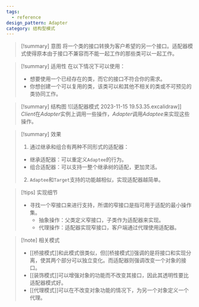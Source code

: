 ```yaml
---
tags:
  - reference
design_pattern: Adapter
category: 结构型模式
---
```

> [!summary] 意图
> 将一个类的接口转换为客户希望的另一个接口。适配器模式使得原本由于接口不兼容而不能一起工作的那些类可以一起工作。

> [!summary] 适用性
> 在以下情况下可以使用：
> - 想要使用一个已经存在的类，而它的接口不符合你的需求。
> - 你想创建一个可以复用的类，该类可以和其他不相关的类或不可预见的类协同工作。

> [!summary] 结构图
> ![[适配器模式 2023-11-15 19.53.35.excalidraw]]
> *Client*在*Adapter*实例上调用一些操作，*Adapter*调用*Adaptee*来实现这些操作。

> [!summary] 效果
> 1. 通过继承和组合有两种不同形式的适配器：
> 	- 继承适配器：可以重定义`Adaptee`的行为。
> 	- 组合适配器：可以支持一整个继承树的适配，更加灵活。
> 2. `Adaptee`和`Target`支持的功能越相似，实现适配器越简单。

> [!tips] 实现细节
> - 寻找一个窄接口来进行支持，所谓的窄接口是指可用于适配的最小操作集。
> 	- 抽象操作：父类定义窄接口，子类作为适配器来实现。
> 	- 代理操作：适配器实现窄接口，客户端通过代理使用适配器。

> [!note] 相关模式
> - [[桥接模式]]和此模式很类似，但[[桥接模式]]强调的是将接口和实现分离，使其两个部分可以独立变化。而适配器则强调改变一个对象的接口。
> - [[装饰模式]]可以增强对象的功能而不改变其接口，因此其透明性要比适配器模式好。
> - [[代理模式]]可以在不改变对象功能的情况下，为另一个对象定义一个代理。
